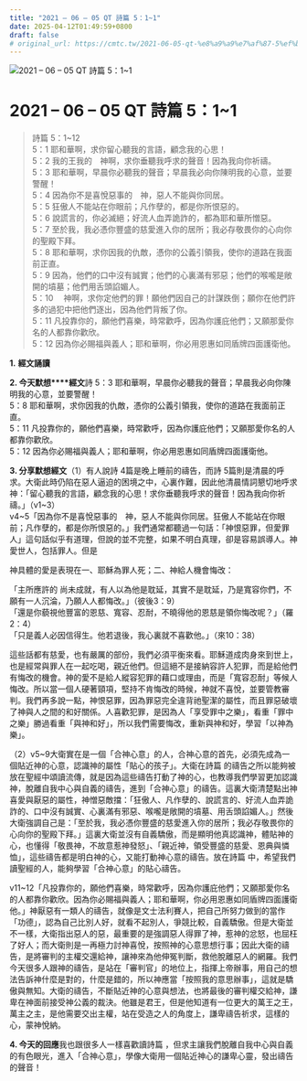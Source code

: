```yaml
---
title: "2021 – 06 – 05 QT 詩篇 5：1~1"
date: 2025-04-12T01:49:59+0800
draft: false
# original_url: https://cmtc.tw/2021-06-05-qt-%e8%a9%a9%e7%af%87-5%ef%bc%9a11
---
```


![2021 – 06 – 05 QT 詩篇 5：1\~1](/images/qt.jpg   "2021 – 06 – 05 QT 詩篇 5：1\~1")

# 2021 – 06 – 05 QT 詩篇 5：1\~1

> 詩篇 5：1\~12  
> 5：1 耶和華啊，求你留心聽我的言語，顧念我的心思！  
> 5：2 我的王我的　神啊，求你垂聽我呼求的聲音！因為我向你祈禱。  
> 5：3 耶和華啊，早晨你必聽我的聲音；早晨我必向你陳明我的心意，並要警醒！  
> 5：4 因為你不是喜悅惡事的　神，惡人不能與你同居。  
> 5：5 狂傲人不能站在你眼前；凡作孽的，都是你所恨惡的。  
> 5：6 說謊言的，你必滅絕；好流人血弄詭詐的，都為耶和華所憎惡。  
> 5：7 至於我，我必憑你豐盛的慈愛進入你的居所；我必存敬畏你的心向你的聖殿下拜。  
> 5：8 耶和華啊，求你因我的仇敵，憑你的公義引領我，使你的道路在我面前正直。  
> 5：9 因為，他們的口中沒有誠實；他們的心裏滿有邪惡；他們的喉嚨是敞開的墳墓；他們用舌頭諂媚人。  
> 5：10 　神啊，求你定他們的罪！願他們因自己的計謀跌倒；願你在他們許多的過犯中把他們逐出，因為他們背叛了你。  
> 5：11 凡投靠你的，願他們喜樂，時常歡呼，因為你護庇他們；又願那愛你名的人都靠你歡欣。  
> 5：12 因為你必賜福與義人；耶和華啊，你必用恩惠如同盾牌四面護衛他。

**1.** **經文誦讀**

**2. 今天默想****經文**詩 5：3 耶和華啊，早晨你必聽我的聲音；早晨我必向你陳明我的心意，並要警醒！  
5：8 耶和華啊，求你因我的仇敵，憑你的公義引領我，使你的道路在我面前正直。  
5：11 凡投靠你的，願他們喜樂，時常歡呼，因為你護庇他們；又願那愛你名的人都靠你歡欣。  
5：12 因為你必賜福與義人；耶和華啊，你必用恩惠如同盾牌四面護衛他。

**3. 分享默想經文**（1）有人說詩 4篇是晚上睡前的禱告，而詩 5篇則是清晨的呼求。大衛此時仍陷在惡人逼迫的困境之中，心裏作難，因此他清晨情詞懇切地呼求神：「留心聽我的言語，顧念我的心思！求你垂聽我呼求的聲音！因為我向你祈禱。」（v1\~3）  
v4\~5「因為你不是喜悅惡事的　神，惡人不能與你同居。狂傲人不能站在你眼前；凡作孽的，都是你所恨惡的。」我們通常都聽過一句話：「神恨惡罪，但愛罪人」這句話似乎有道理，但說的並不完整，如果不明白真理，卻是容易誤導人。神愛世人，包括罪人。但是

神具體的愛是表現在一、耶穌為罪人死；二、神給人機會悔改：

「主所應許的 尚未成就，有人以為他是耽延，其實不是耽延，乃是寬容你們，不願有一人沉淪，乃願人人都悔改。」（彼後3：9）  
「還是你藐視他豐富的恩慈、寬容、忍耐，不曉得他的恩慈是領你悔改呢？」（羅2：4）  
「只是義人必因信得生。他若退後，我心裏就不喜歡他。」（來10：38）

這些話都有慈愛，也有嚴厲的部份，我們必須平衡來看。耶穌道成肉身來到世上，也是經常與罪人在一起吃喝，親近他們。但這絕不是接納容許人犯罪，而是給他們有悔改的機會。神的愛不是給人縱容犯罪的藉口或理由，而是「寬容忍耐」等候人悔改。所以當一個人硬著頸項，堅持不肯悔改的時候，神就不喜悅，並要管教審判。我們再多說一點，神恨惡罪，因為罪惡完全違背祂聖潔的屬性，而且罪惡破壞了神與人之間的和好關係。人喜歡犯罪，是因為人「享受罪中之樂」，看重「罪中之樂」勝過看重「與神和好」，所以我們需要悔改，重新與神和好，學習「以神為樂」。

（2）v5\~9大衛實在是一個「合神心意」的人，合神心意的首先，必須先成為一個貼近神的心意，認識神的屬性「貼心的孩子」。大衛在詩篇 的禱告之所以能夠被放在聖經中頌讀流傳，就是因為這些禱告打動了神的心，也教導我們學習更加認識神，脫離自我中心與自義的禱告，進到「合神心意」的禱告。這裏大衛清楚點出神喜愛與厭惡的屬性，神憎惡敵擋：「狂傲人、凡作孽的、說謊言的、好流人血弄詭詐的、口中沒有誠實、心裏滿有邪惡、喉嚨是敞開的墳墓、用舌頭諂媚人。」然後大衛強調自己是：「至於我，我必憑你豐盛的慈愛進入你的居所；我必存敬畏你的心向你的聖殿下拜。」這裏大衛並沒有自義驕傲，而是顯明他真認識神，體貼神的心，也懂得「敬畏神，不故意惹神發怒」、「親近神，領受豐盛的慈愛、恩典與憐恤」，這些禱告都是明白神的心，又能打動神心意的禱告。放在詩篇 中，希望我們讀聖經的人，能夠學習「合神心意」的貼心禱告。

v11\~12「凡投靠你的，願他們喜樂，時常歡呼，因為你護庇他們；又願那愛你名的人都靠你歡欣。因為你必賜福與義人；耶和華啊，你必用恩惠如同盾牌四面護衛他。」神厭惡有一類人的禱告，就像是文士法利賽人，把自己所努力做到的當作「功德」，認為自己比別人好，就看不起別人，爭競比較，自義驕傲。但是大衛並不一樣，大衛指出惡人的惡，最重要的是強調惡人得罪了神，惹神的忿怒，也屈枉了好人；而大衛則是一再極力討神喜悅，按照神的心意思想行事；因此大衛的禱告，是將審判的主權交還給神，讓神來為他伸冤判斷，救他脫離惡人的網羅。我們今天很多人跟神的禱告，是站在「審判官」的地位上，指揮上帝辦事，用自己的想法告訴神什麼是對的，什麼是錯的，所以神應當「按照我的意思辦事」，這就是驕傲與無知。大衛的禱告，不斷貼近神的心意與想法，也將最後的審判權交給神，謙卑在神面前接受神公義的裁決。他雖是君王，但是他知道有一位更大的萬王之王，萬主之主，是他需要交出主權，站在受造之人的角度上，謙卑禱告祈求，這樣的心，蒙神悅納。

**4. 今天的回應**我也跟很多人一樣喜歡讀詩篇 ，但求主讓我們脫離自我中心與自義的有色眼光，進入「合神心意」，學像大衛用一個貼近神心的謙卑心靈，發出禱告的聲音！